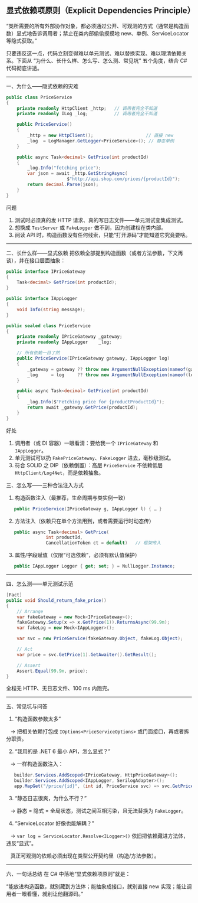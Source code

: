 ## 显式依赖项原则（Explicit Dependencies Principle）

“类所需要的所有外部协作对象，都必须通过公开、可观测的方式（通常是构造函数）显式地告诉调用者；禁止在类内部偷偷摸摸地 new、单例、ServiceLocator 等隐式获取。”

只要违反这一点，代码立刻变得难以单元测试、难以替换实现、难以理清依赖关系。下面从 “为什么、长什么样、怎么写、怎么测、常见坑” 五个角度，结合 C# 代码彻底讲透。

---

一、为什么——隐式依赖的灾难

```csharp
public class PriceService
{
    private readonly HttpClient _http;   // 调用者完全不知道
    private readonly ILog _log;          // 调用者完全不知道

    public PriceService()
    {
        _http = new HttpClient();                    // 直接 new
        _log  = LogManager.GetLogger<PriceService>(); // 静态单例
    }

    public async Task<decimal> GetPrice(int productId)
    {
        _log.Info("fetching price");
        var json = await _http.GetStringAsync(
                       $"http://api.shop.com/prices/{productId}");
        return decimal.Parse(json);
    }
}
```

问题  
1. 测试时必须真的发 HTTP 请求、真的写日志文件——单元测试变集成测试。  
2. 想换成 `TestServer` 或 `FakeLogger` 做不到，因为创建权在类内部。  
3. 阅读 API 时，构造函数没有任何线索，只能“打开源码”才能知道它究竟要啥。

---

二、长什么样——显式依赖
把依赖全部提到构造函数（或者方法参数，下文再谈），并在接口层面抽象：

```csharp
public interface IPriceGateway
{
    Task<decimal> GetPrice(int productId);
}

public interface IAppLogger
{
    void Info(string message);
}

public sealed class PriceService
{
    private readonly IPriceGateway _gateway;
    private readonly IAppLogger    _log;

    // 所有依赖一目了然
    public PriceService(IPriceGateway gateway, IAppLogger log)
    {
        _gateway = gateway ?? throw new ArgumentNullException(nameof(gateway));
        _log     = log     ?? throw new ArgumentNullException(nameof(log));
    }

    public async Task<decimal> GetPrice(int productId)
    {
        _log.Info($"Fetching price for {productProductId}");
        return await _gateway.GetPrice(productId);
    }
}
```

好处  
1. 调用者（或 DI 容器）一眼看清：要给我一个 `IPriceGateway` 和 `IAppLogger`。  
2. 单元测试可以扔 `FakePriceGateway`、`FakeLogger` 进去，毫秒级测试。  
3. 符合 SOLID 之 DIP（依赖倒置）：高层 `PriceService` 不依赖低层 `HttpClient/Log4Net`，而是依赖抽象。


三、怎么写——三种合法注入方式
1. 构造函数注入（最推荐，生命周期与类实例一致）
   
```csharp
   public PriceService(IPriceGateway g, IAppLogger l) { … }
```

2. 方法注入（依赖只在单个方法用到，或者需要运行时动态传）
   
```csharp
   public async Task<decimal> GetPrice(
               int productId, 
               CancellationToken ct = default)   // 框架传入
```

3. 属性/字段赋值（仅限“可选依赖”，必须有默认值保护）
   
```csharp
   public IAppLogger Logger { get; set; } = NullLogger.Instance;
```

---

四、怎么测——单元测试示范

```csharp
[Fact]
public void Should_return_fake_price()
{
    // Arrange
    var fakeGateway = new Mock<IPriceGateway>();
    fakeGateway.Setup(x => x.GetPrice(1)).ReturnsAsync(99.9m);
    var fakeLog = new Mock<IAppLogger>();

    var svc = new PriceService(fakeGateway.Object, fakeLog.Object);

    // Act
    var price = svc.GetPrice(1).GetAwaiter().GetResult();

    // Assert
    Assert.Equal(99.9m, price);
}
```

全程无 HTTP、无日志文件、100 ms 内跑完。

---

五、常见坑与问答
1. “构造函数参数太多”

   → 把相关依赖打包成 `IOptions<PriceServiceOptions>` 或门面接口，再或者拆分职责。

2. “我用的是 .NET 6 最小 API，怎么显式？”

   → 一样构造函数注入：
   
```csharp
   builder.Services.AddScoped<IPriceGateway, HttpPriceGateway>();
   builder.Services.AddScoped<IAppLogger, SerilogAdapter>();
   app.MapGet("/price/{id}", (int id, PriceService svc) => svc.GetPrice(id));
```

3. “静态日志很爽，为什么不行？”

   → 静态 = 隐式 = 全局状态，测试之间互相污染，且无法替换为 `FakeLogger`。

4. “ServiceLocator 好像也能解耦？”

   → `var log = ServiceLocator.Resolve<ILogger>()` 依旧把依赖藏进方法体，违反“显式”。

   真正可观测的依赖必须出现在类型公开契约里（构造/方法参数）。

---

六、一句话总结
在 C# 中落地“显式依赖项原则”就是：

“能放进构造函数，就别藏到方法体；能抽象成接口，就别直接 new 实现；能让调用者一眼看懂，就别让他翻源码。”
